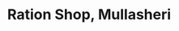 ---
title: "Ration Shop, Mullasheri"
url: /trivandrum/ration-shop-mullasheri/
shop: Lebensmittel
---